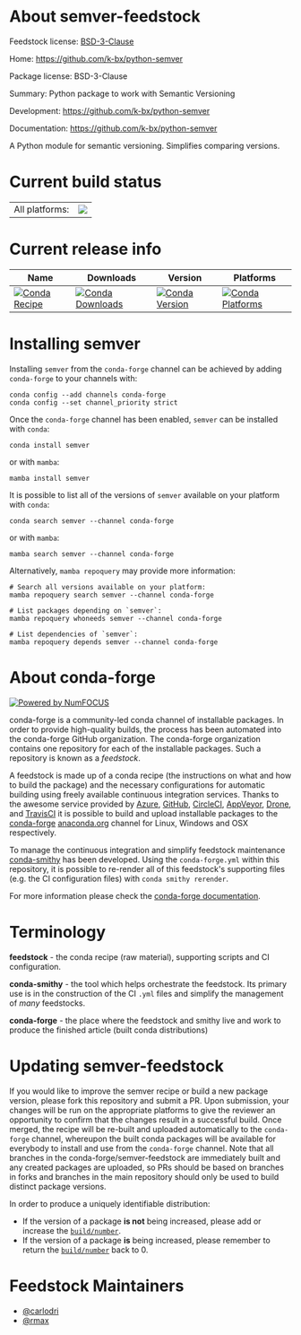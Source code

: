 About semver-feedstock
======================

Feedstock license: [BSD-3-Clause](https://github.com/conda-forge/semver-feedstock/blob/main/LICENSE.txt)

Home: https://github.com/k-bx/python-semver

Package license: BSD-3-Clause

Summary: Python package to work with Semantic Versioning

Development: https://github.com/k-bx/python-semver

Documentation: https://github.com/k-bx/python-semver

A Python module for semantic versioning. Simplifies comparing versions.


Current build status
====================


<table><tr><td>All platforms:</td>
    <td>
      <a href="https://dev.azure.com/conda-forge/feedstock-builds/_build/latest?definitionId=4802&branchName=main">
        <img src="https://dev.azure.com/conda-forge/feedstock-builds/_apis/build/status/semver-feedstock?branchName=main">
      </a>
    </td>
  </tr>
</table>

Current release info
====================

| Name | Downloads | Version | Platforms |
| --- | --- | --- | --- |
| [![Conda Recipe](https://img.shields.io/badge/recipe-semver-green.svg)](https://anaconda.org/conda-forge/semver) | [![Conda Downloads](https://img.shields.io/conda/dn/conda-forge/semver.svg)](https://anaconda.org/conda-forge/semver) | [![Conda Version](https://img.shields.io/conda/vn/conda-forge/semver.svg)](https://anaconda.org/conda-forge/semver) | [![Conda Platforms](https://img.shields.io/conda/pn/conda-forge/semver.svg)](https://anaconda.org/conda-forge/semver) |

Installing semver
=================

Installing `semver` from the `conda-forge` channel can be achieved by adding `conda-forge` to your channels with:

```
conda config --add channels conda-forge
conda config --set channel_priority strict
```

Once the `conda-forge` channel has been enabled, `semver` can be installed with `conda`:

```
conda install semver
```

or with `mamba`:

```
mamba install semver
```

It is possible to list all of the versions of `semver` available on your platform with `conda`:

```
conda search semver --channel conda-forge
```

or with `mamba`:

```
mamba search semver --channel conda-forge
```

Alternatively, `mamba repoquery` may provide more information:

```
# Search all versions available on your platform:
mamba repoquery search semver --channel conda-forge

# List packages depending on `semver`:
mamba repoquery whoneeds semver --channel conda-forge

# List dependencies of `semver`:
mamba repoquery depends semver --channel conda-forge
```


About conda-forge
=================

[![Powered by
NumFOCUS](https://img.shields.io/badge/powered%20by-NumFOCUS-orange.svg?style=flat&colorA=E1523D&colorB=007D8A)](https://numfocus.org)

conda-forge is a community-led conda channel of installable packages.
In order to provide high-quality builds, the process has been automated into the
conda-forge GitHub organization. The conda-forge organization contains one repository
for each of the installable packages. Such a repository is known as a *feedstock*.

A feedstock is made up of a conda recipe (the instructions on what and how to build
the package) and the necessary configurations for automatic building using freely
available continuous integration services. Thanks to the awesome service provided by
[Azure](https://azure.microsoft.com/en-us/services/devops/), [GitHub](https://github.com/),
[CircleCI](https://circleci.com/), [AppVeyor](https://www.appveyor.com/),
[Drone](https://cloud.drone.io/welcome), and [TravisCI](https://travis-ci.com/)
it is possible to build and upload installable packages to the
[conda-forge](https://anaconda.org/conda-forge) [anaconda.org](https://anaconda.org/)
channel for Linux, Windows and OSX respectively.

To manage the continuous integration and simplify feedstock maintenance
[conda-smithy](https://github.com/conda-forge/conda-smithy) has been developed.
Using the ``conda-forge.yml`` within this repository, it is possible to re-render all of
this feedstock's supporting files (e.g. the CI configuration files) with ``conda smithy rerender``.

For more information please check the [conda-forge documentation](https://conda-forge.org/docs/).

Terminology
===========

**feedstock** - the conda recipe (raw material), supporting scripts and CI configuration.

**conda-smithy** - the tool which helps orchestrate the feedstock.
                   Its primary use is in the construction of the CI ``.yml`` files
                   and simplify the management of *many* feedstocks.

**conda-forge** - the place where the feedstock and smithy live and work to
                  produce the finished article (built conda distributions)


Updating semver-feedstock
=========================

If you would like to improve the semver recipe or build a new
package version, please fork this repository and submit a PR. Upon submission,
your changes will be run on the appropriate platforms to give the reviewer an
opportunity to confirm that the changes result in a successful build. Once
merged, the recipe will be re-built and uploaded automatically to the
`conda-forge` channel, whereupon the built conda packages will be available for
everybody to install and use from the `conda-forge` channel.
Note that all branches in the conda-forge/semver-feedstock are
immediately built and any created packages are uploaded, so PRs should be based
on branches in forks and branches in the main repository should only be used to
build distinct package versions.

In order to produce a uniquely identifiable distribution:
 * If the version of a package **is not** being increased, please add or increase
   the [``build/number``](https://docs.conda.io/projects/conda-build/en/latest/resources/define-metadata.html#build-number-and-string).
 * If the version of a package **is** being increased, please remember to return
   the [``build/number``](https://docs.conda.io/projects/conda-build/en/latest/resources/define-metadata.html#build-number-and-string)
   back to 0.

Feedstock Maintainers
=====================

* [@carlodri](https://github.com/carlodri/)
* [@rmax](https://github.com/rmax/)

